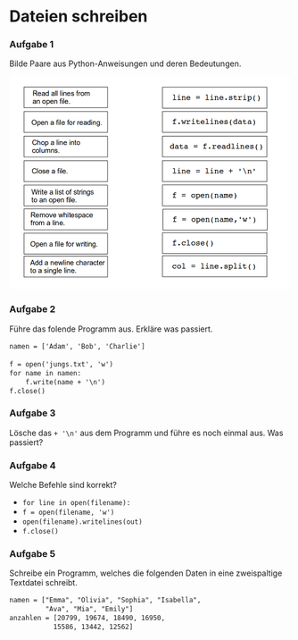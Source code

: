 
# Dateien schreiben

### Aufgabe 1

Bilde Paare aus Python-Anweisungen und deren Bedeutungen.

![file exercise](../exercises/files.png)


### Aufgabe 2

Führe das folende Programm aus. Erkläre was passiert.

    namen = ['Adam', 'Bob', 'Charlie']

    f = open('jungs.txt', 'w')
    for name in namen:
        f.write(name + '\n')
    f.close()

### Aufgabe 3

Lösche das `+ '\n'` aus dem Programm und führe es noch einmal aus. Was passiert?



### Aufgabe 4

Welche Befehle sind korrekt?

* `for line in open(filename):`
* `f = open(filename, 'w')`
* `open(filename).writelines(out)`
* `f.close()`


### Aufgabe 5

Schreibe ein Programm, welches die folgenden Daten in eine zweispaltige Textdatei schreibt.

    namen = ["Emma", "Olivia", "Sophia", "Isabella", 
             "Ava", "Mia", "Emily"]
    anzahlen = [20799, 19674, 18490, 16950, 
               15586, 13442, 12562]
